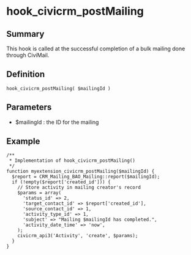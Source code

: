 # hook_civicrm_postMailing

## Summary

This hook is called at the successful completion of a bulk mailing done through CiviMail.

## Definition

    hook_civicrm_postMailing( $mailingId )

## Parameters

-   $mailingId : the ID for the mailing

## Example

    /**
     * Implementation of hook_civicrm_postMailing()
     */
    function myextension_civicrm_postMailing($mailingId) {
      $report = CRM_Mailing_BAO_Mailing::report($mailingId);
      if (!empty($report['created_id'])) {
        // Store activity in mailing creator's record
        $params = array(
          'status_id' => 2,
          'target_contact_id' => $report['created_id'],
          'source_contact_id' => 1,
          'activity_type_id' => 1,
          'subject' => "Mailing $mailingId has completed.",
          'activity_date_time' => 'now',
        );
        civicrm_api3('Activity', 'create', $params);
      }
    }